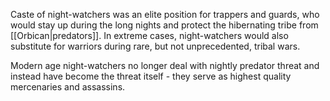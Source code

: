 Caste of night-watchers was an elite position for trappers and guards, who would stay up during the long nights and protect the hibernating tribe from [[Orbican|predators]]. In extreme cases, night-watchers would also substitute for warriors during rare, but not unprecedented, tribal wars.

Modern age night-watchers no longer deal with nightly predator threat and instead have become the threat itself - they serve as highest quality mercenaries and assassins.